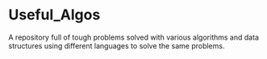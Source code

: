 # Useful_Algos
A repository full of tough problems solved with various algorithms and data structures using different languages to solve the same problems.
